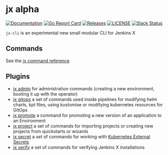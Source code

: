 # jx alpha

[![Documentation](https://godoc.org/github.com/jenkins-x/jx-cli?status.svg)](https://pkg.go.dev/mod/github.com/jenkins-x/jx-cli)
[![Go Report Card](https://goreportcard.com/badge/github.com/jenkins-x/jx-cli)](https://goreportcard.com/report/github.com/jenkins-x/jx-cli)
[![Releases](https://img.shields.io/github/release-pre/jenkins-x/jx-cli.svg)](https://github.com/jenkins-x/jx-cli/releases)
[![LICENSE](https://img.shields.io/github/license/jenkins-x/jx-cli.svg)](https://github.com/jenkins-x/jx-cli/blob/master/LICENSE)
[![Slack Status](https://img.shields.io/badge/slack-join_chat-white.svg?logo=slack&style=social)](https://slack.k8s.io/)

`jx-cli` is an experimental new small modular CLI for Jenkins X

## Commands

See the [jx command reference](https://github.com/jenkins-x/jx-cli/blob/master/docs/cmd/jx.md)

## Plugins

* [jx admin](https://github.com/jenkins-x/jx-admin/blob/master/docs/cmd/jx-admin.md) for administration commands (creating a new environment, booting it up with the operator)
* [jx gitops](https://github.com/jenkins-x/jx-gitops/blob/master/docs/cmd/jx-gitops.md) a set of commands used inside pipelines for modifying helm charts, kpt files, using kustomise or modifying kubernetes resources for GitOps
* [jx promote](https://github.com/jenkins-x/jx-promote/blob/master/docs/cmd/jx-promote.md#jx-promote) a command for promoting a new version of an application to an Environment
* [jx project](https://github.com/jenkins-x/jx-project/blob/master/docs/cmd/project.md) a set of commands for importing projects or creating new projects from quickstarts or wizards
* [jx secret](https://github.com/jenkins-x/jx-secret/blob/master/docs/cmd/jx-secret.md) a set of commands for working with [Kubernetes External Secrets](https://github.com/godaddy/kubernetes-external-secrets)
* [jx verify](https://github.com/jenkins-x/jx-verify/blob/master/docs/cmd/jx-verify.md) a set of commands for verifying Jenkins X installations

  
                                                            